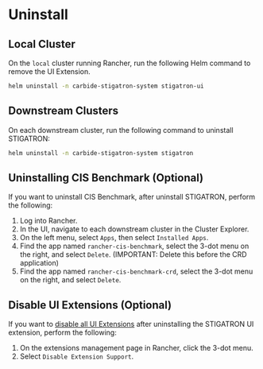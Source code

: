 # Uninstall

## Local Cluster

On the `local` cluster running Rancher, run the following Helm command to remove the UI Extension.

```bash
helm uninstall -n carbide-stigatron-system stigatron-ui
```

## Downstream Clusters

On each downstream cluster, run the following command to uninstall STIGATRON:

```bash
helm uninstall -n carbide-stigatron-system stigatron
```

## Uninstalling CIS Benchmark (Optional)

If you want to uninstall CIS Benchmark, after uninstall STIGATRON, perform the following:

1. Log into Rancher.
2. In the UI, navigate to each downstream cluster in the Cluster Explorer.
3. On the left menu, select `Apps`, then select `Installed Apps`.
4. Find the app named `rancher-cis-benchmark`, select the 3-dot menu on the right, and select `Delete`. (IMPORTANT: Delete this before the CRD application)
5. Find the app named `rancher-cis-benchmark-crd`, select the 3-dot menu on the right, and select `Delete`.

## Disable UI Extensions (Optional)

If you want to [disable all UI Extensions](https://ranchermanager.docs.rancher.com/integrations-in-rancher/rancher-extensions#uninstalling-extensions) after uninstalling the STIGATRON UI extension, perform the following:

1. On the extensions management page in Rancher, click the 3-dot menu. 
2. Select `Disable Extension Support`.
